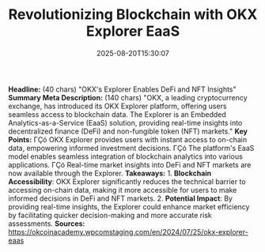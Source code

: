 ﻿---
title: "Revolutionizing Blockchain with OKX Explorer EaaS"
date: "2025-08-20T15:30:07"
category: "Markets"
summary: ""
slug: "revolutionizing blockchain with okx explorer eaas"
source_urls:
  - "https://okcoinacademy.wpcomstaging.com/en/2024/07/25/okx-explorer-eaas"
seo:
  title: "Revolutionizing Blockchain with OKX Explorer EaaS | Hash n Hedge"
  description: ""
  keywords: ["news", "markets", "brief"]
---
**Headline:** (40 chars) "OKX's Explorer Enables DeFi and NFT Insights"  **Summary Meta Description:** (140 chars) "OKX, a leading cryptocurrency exchange, has introduced its OKX Explorer platform, offering users seamless access to blockchain data. The Explorer is an Embedded Analytics-as-a-Service (EaaS) solution, providing real-time insights into decentralized finance (DeFi) and non-fungible token (NFT) markets."  **Key Points:**  ΓÇó OKX Explorer provides users with instant access to on-chain data, empowering informed investment decisions. ΓÇó The platform's EaaS model enables seamless integration of blockchain analytics into various applications. ΓÇó Real-time market insights into DeFi and NFT markets are now available through the Explorer.  **Takeaways:**  1. **Blockchain Accessibility**: OKX Explorer significantly reduces the technical barrier to accessing on-chain data, making it more accessible for users to make informed decisions in DeFi and NFT markets. 2. **Potential Impact**: By providing real-time insights, the Explorer could enhance market efficiency by facilitating quicker decision-making and more accurate risk assessments.  **Sources:** https://okcoinacademy.wpcomstaging.com/en/2024/07/25/okx-explorer-eaas 
